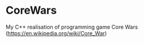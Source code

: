 # CoreWars
My C++ realisation of programming game Core Wars (https://en.wikipedia.org/wiki/Core_War)
